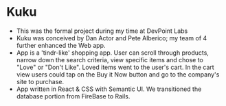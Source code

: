 # Kuku

* This was the formal project during my time at DevPoint Labs
* Kuku was conceived by Dan Actor and Pete Alberico; my team of 4 further enhanced the Web app.
* App is a 'tindr-like' shopping app. User can scroll through products, narrow down the search criteria, view specific items and chose to "Love" or "Don't Like".  Loved items went to the user's cart.  In the cart view users could tap on the Buy it Now button and go to the company's site to purchase.
* App written in React & CSS with Semantic UI.  We transitioned the database portion from FireBase to Rails.
